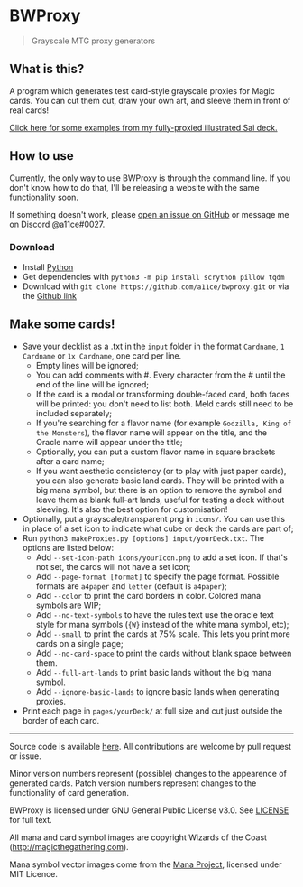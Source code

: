# BWProxy

> Grayscale MTG proxy generators 

## What is this?

A program which generates test card-style grayscale proxies for Magic cards. You can cut them out, draw your own art, and sleeve them in front of real cards! 

[Click here for some examples from my fully-proxied illustrated Sai deck.](https://raw.githubusercontent.com/a11ce/bwproxy/main/docs/exampleCards.jpg)

## How to use

Currently, the only way to use BWProxy is through the command line. If you don't know how to do that, I'll be releasing a website with the same functionality soon. 

If something doesn't work, please [open an issue on GitHub](https://github.com/a11ce/bwproxy/issues/new/choose) or message me on Discord @a11ce#0027.

### Download

* Install [Python](https://www.python.org)
* Get dependencies with `python3 -m pip install scrython pillow tqdm` 
* Download with `git clone https://github.com/a11ce/bwproxy.git` or via the [Github link](https://github.com/a11ce/bwproxy/releases/latest)

## Make some cards!

* Save your decklist as a .txt in the `input` folder in the format `Cardname`, `1 Cardname` or `1x Cardname`, one card per line.
    - Empty lines will be ignored;
    - You can add comments with #. Every character from the # until the end of the line will be ignored;
    - If the card is a modal or transforming double-faced card, both faces will be printed: you don't need to list both. Meld cards still need to be included separately;
    - If you're searching for a flavor name (for example `Godzilla, King of the Monsters`), the flavor name will appear on the title, and the Oracle name will appear under the title;
    - Optionally, you can put a custom flavor name in square brackets after a card name;
    - If you want aesthetic consistency (or to play with just paper cards), you can also generate basic land cards. They will be printed with a big mana symbol, but there is an option to remove the symbol and leave them as blank full-art lands, useful for testing a deck without sleeving. It's also the best option for customisation!
* Optionally, put a grayscale/transparent png in `icons/`. You can use this in place of a set icon to indicate what cube or deck the cards are part of;
* Run `python3 makeProxies.py [options] input/yourDeck.txt`. The options are listed below:
    - Add `--set-icon-path icons/yourIcon.png` to add a set icon. If that's not set, the cards will not have a set icon;
    - Add `--page-format [format]` to specify the page format. Possible formats are `a4paper` and `letter` (default is `a4paper`);
    - Add `--color` to print the card borders in color. Colored mana symbols are WIP;
    - Add `--no-text-symbols` to have the rules text use the oracle text style for mana symbols (`{W}` instead of the white mana symbol, etc);
    - Add `--small` to print the cards at 75% scale. This lets you print more cards on a single page;
    - Add `--no-card-space` to print the cards without blank space between them.
    - Add `--full-art-lands` to print basic lands without the big mana symbol.
    - Add `--ignore-basic-lands` to ignore basic lands when generating proxies. 
* Print each page in `pages/yourDeck/` at full size and cut just outside the border of each card.

--- 

Source code is available [here](https://github.com/a11ce/bwproxy). All contributions are welcome by pull request or issue.

Minor version numbers represent (possible) changes to the appearence of generated cards. Patch version numbers represent changes to the functionality of card generation.

BWProxy is licensed under GNU General Public License v3.0. See [LICENSE](https://github.com/a11ce/bwproxy/blob/main/LICENSE) for full text.

All mana and card symbol images are copyright Wizards of the Coast (http://magicthegathering.com).

Mana symbol vector images come from the [Mana Project](http://mana.andrewgioia.com/), licensed under MIT Licence.
